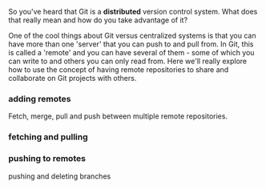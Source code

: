 So you've heard that Git is a **distributed** version control system.  What 
does that really mean and how do you take advantage of it?

One of the cool things about Git versus centralized systems is that you can
have more than one 'server' that you can push to and pull from.  In Git, this
is called a 'remote' and you can have several of them - some of which you can
write to and others you can only read from. Here we'll really explore how to use
the concept of having remote repositories to share and collaborate on Git 
projects with others.

### adding remotes  ###

Fetch, merge, pull and push between multiple remote repositories.

### fetching and pulling ###


### pushing to remotes ###

pushing and deleting branches